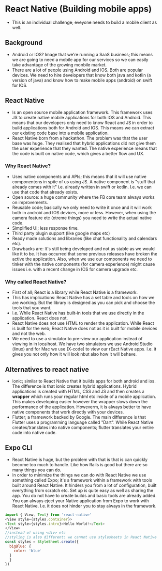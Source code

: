 # React Native (Building mobile apps)
- This is an individual challenge; eveyone needs to build a mobile client as well.
## Background
- Android or IOS? Image that we're running a SaaS business; this means we are going to need a mobile app for our services so we can easily take advantage of the growing monbile market.
- There are a lot of people using Android and IOS. Both are popular devices. We need to hire developers that know both java and kotlin (a version of java) and know how to make mobile apps (android) on swift for IOS.
## React Native
- Is an open source mobile application framework. This framework uses JS to create native mobile applications for both IOS and Android. This means that our developers only need to know React and JS in order to build applications both for Android and IOS. This means we can extract our existing code base into a mobile application.
- React Native born from a hackathon. The problem was that the user base was huge. They realised that hybrid applications did not give them the user experience that they wanted. The native experience means that the code is built on native code, which gives a better flow and UX.
### Why React Native?
- Uses native components and APIs; this means that it will use native componentens in spite of us using JS. A native component is "stuff that already comes with it" i.e. already written in swift or kotlin. I.e. we can use that code that already exists.
- Open source: a huge community where the FB core team always works on improvements.
- Reusable code; basically we only need to write it once and it will work both in android and IOS devices, more or less. However, when using the camera feature etc (xtreme things) you need to write the actual native code.
- Simplified UI; less response time.
- Third party plugin support (like google maps etc)
- Ready made solutions and libraries (like chat functionality and calendars etc). 
- Drawbacks are: It's still being developed and not as stable as we would like it to be. It has occurred that some previous releases have broken the active the application. Also, when we use our components we need to tinker with the native components (for camera experience) might cause issues i.e. with a recent change in IOS for camera upgrade etc.
### Why called React Native?
- First of all; React is a library while React Native is a framework.
- This has implications: React Native has a set table and tools on how we are working. But the library is designed as you can pick and choose the tools that you want.
- I.e. While React Native has built-in tools that we use directly in the application. React does not. 
- React Native does not use HTML to render the application. While React is built for the web; React Native does not as it is built for mobile devices and not the web.
- We need to use a simulator to pre-view our application instead of viewing in in localhost. We have two simulators we use Android Studio (linux) and for Mac we use (X-code) to view our rEact Native apps. I.e. it gives you not only how it will look nbut also how it will behave.

## Alternatives to react native
- Ionic; similar to React Native that it builds apps for both android and ios. The difference is that ionic creates hybrid applications. Hybrid applications is created with HTML, CSS and JS and then creates a **wrapper** which runs your regular html etc inside of a mobile application. This makes developing easier however the wrapper slows down the performance of the application. Howeverm, it is always better to have native components that work directly with your devices.
- Flutter; a framework backed by Google. The main difference is that Flutter uses a programming language called "Dart". While React Native creates/translates into native components; flutter translates your entire code into native code.

## Expo CLI
- React Native is huge, but the problem with that is that is can quickly become too much to handle. Like how Rails is good but there are so many things you can do.
- In order to minimize the things we can do with React Native we use something called Expo; it's a framework within a framework with tools built around React Native. It hinders you from a lot of configuration, built everything from scratch etc. Set up is quite easy as well as sharing the app. You do not have to create builds and basic tools are already added. You can always eject your Native application from Expo to work with React Native. I.e. it does not hinder you to stay always in the framework.

```js
import { View, Text} from 'react-native'
<View style={styles.container}>
<Text style={styles.intro}>Hello World!</Text>
</View>
//instead of using <div> etc
//styling is also different; we cannot use stylesheets in React Native
const styles = StyleSheet.create({
  bigBlue: {
    color: 'blue'
  }
  }
})
```